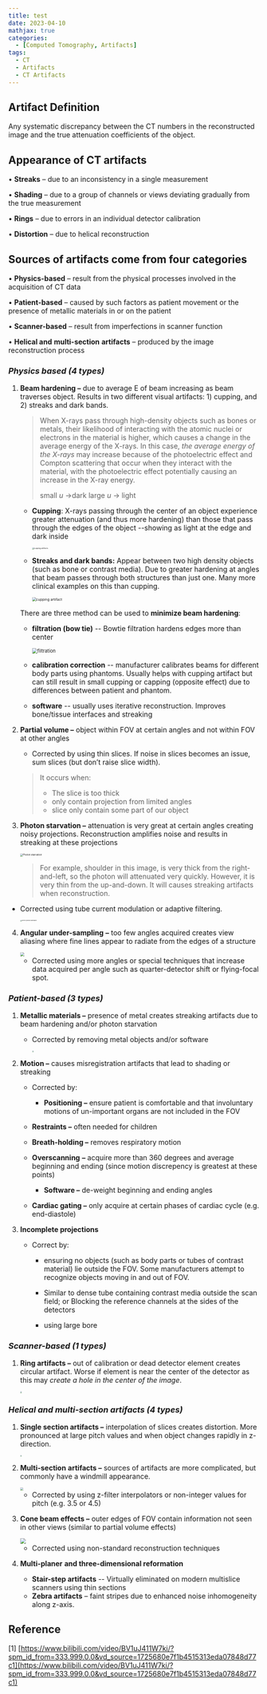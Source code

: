 ```yaml
---
title: test
date: 2023-04-10
mathjax: true
categories:
  - [Computed Tomography, Artifacts]
tags:
  - CT
  - Artifacts
  - CT Artifacts
---
```




## Artifact Definition

Any systematic discrepancy between the CT numbers in the reconstructed image and the true attenuation coefficients of the object. 

## Appearance of CT artifacts

• **Streaks** – due to an inconsistency in a single measurement

• **Shading** – due to a group of channels or views deviating gradually from the true measurement

• **Rings** – due to errors in an individual detector calibration

• **Distortion** – due to helical reconstruction

## Sources of artifacts come from four categories

• **Physics-based** – result from the physical processes involved in the acquisition of CT data

• **Patient-based** – caused by such factors as patient movement or the presence of metallic materials in or on the patient

• **Scanner-based** – result from imperfections in scanner function

• **Helical and** **multi-section** **artifacts** – produced by the image reconstruction process

### _Physics based (4 types)_

1. **Beam hardening –** due to average E of beam increasing as beam traverses object. Results in two different visual artifacts: 1) cupping, and 2) streaks and dark bands.

   > When X-rays pass through high-density objects such as bones or metals, their likelihood of interacting with the atomic nuclei or electrons in the material is higher, which causes a change in the average energy of the X-rays. In this case, _the average energy of the X-rays_ may increase because of the photoelectric effect and Compton scattering that occur when they interact with the material, with the photoelectric effect potentially causing an increase in the X-ray energy.
   >
   > small $u$ ->dark large $u$ -> light

   - **Cupping**: X-rays passing through the center of an object experience greater attenuation (and thus more hardening) than those that pass through the edges of the object --showing as light at the edge and dark inside

        <img src="https://lh3.googleusercontent.com/Yd5VAEcgDijflRyX6XRVFmYqOQeW6xmoaHxDFYPtTTJZVKsZDErsGwNAK9dSPIDf3AdEWDFvYDlMMXKBNkktc_RRFF4yjIKnfBnsVw9n#pic_center" alt="cupping artifacts" style="zoom: 25%;" />

   - **Streaks and dark bands:** Appear between two high density objects (such as bone or contrast media). Due to greater hardening at angles that beam passes through both structures than just one. Many more clinical examples on this than cupping.

      <img src="https://miro.medium.com/v2/resize:fit:634/1*vlf-2WNLt4X_8zHw1FlSGw.png" alt="cupping artifact" style="zoom:50%;" />

   There are three method can be used to **minimize beam hardening**:

   - **filtration (bow tie)** -- Bowtie filtration hardens edges more than center

     <img src="https://aapm.onlinelibrary.wiley.com/cms/asset/b19bc12c-7021-467a-8cda-f0411f602e37/mp7470-fig-0002-m.png" alt="filtration" style="zoom: 67%;" />

   - **calibration correction** -- manufacturer calibrates beams for different body parts using phantoms. Usually helps with cupping artifact but can still result in small cupping or capping (opposite effect) due to differences between patient and phantom.

   - **software** -- usually uses iterative reconstruction. Improves bone/tissue interfaces and streaking

2. **Partial volume –** object within FOV at certain angles and not within FOV at other angles

   - Corrected by using thin slices. If noise in slices becomes an issue, sum slices (but don’t raise slice width).

   > It occurs when:
   >
   > - The slice is too thick
   > - only contain projection from limited angles
   > - slice only contain some part of our object

3. **Photon starvation –** attenuation is very great at certain angles creating noisy projections. Reconstruction amplifies noise and results in streaking at these projections

   <img src="https://oncologymedicalphysics.com/wp-content/uploads/2018/07/streaking-artifact.png" alt="Photon starvation" style="zoom:33%;" />

   > For example, shoulder in this image, is very thick from the right-and-left, so the photon will attenuated very quickly. However, it is very thin from the up-and-down. It will causes streaking artifacts when reconstruction.

- Corrected using tube current modulation or adaptive filtering.

  <img src="https://lh3.googleusercontent.com/WHN-7DplJqlGRogFbZj6yZ-tBJ0zA2Mo-Mj3GhYAocdF0yIJqXlbL9WZykq9jdyKfYs098w4ma_93Q4V7O5qvFCSnJwoLgqU5eoD4FS7" alt="correct photon starvation" style="zoom: 18%;" />

4. **Angular** **under-sampling** **–** too few angles acquired creates view aliasing where fine lines appear to radiate from the edges of a structure

   <img src="https://encrypted-tbn2.gstatic.com/images?q=tbn:ANd9GcSLJsSPJ5aAtCqRAFDJXwZb3YorypWSUWkqwCTeNyRwlJVYz-3_" style="zoom:50%;" />

   - Corrected using more angles or special techniques that increase data acquired per angle such as quarter-detector shift or flying-focal spot.

### **_Patient-based (3 types)_**

1. **Metallic materials –** presence of metal creates streaking artifacts due to beam hardening and/or photon starvation

   - Corrected by removing metal objects and/or software

     <img src="https://lh3.googleusercontent.com/Y3xHgh4CY5m_QloMp7EkHzXI-QOZQW04eEat8FdixoR4BWsWkqy-kqBKG2X0jNM5Zd7MHzOjw7IcWsL1nMUh6R8cggbwNNqB-qwSTjkWEQ" style="zoom:20%;" />

2. **Motion –** causes misregistration artifacts that lead to shading or streaking

   - Corrected by:

     - **Positioning –** ensure patient is comfortable and that involuntary motions of un-important organs are not included in the FOV

   - **Restraints –** often needed for children
   - **Breath-holding –** removes respiratory motion
   - **Overscanning** **–** acquire more than 360 degrees and average beginning and ending (since motion discrepency is greatest at these points)
     - **Software –** de-weight beginning and ending angles
   - **Cardiac gating –** only acquire at certain phases of cardiac cycle (e.g. end-diastole)

3. **Incomplete projections**

   - Correct by:

     - ensuring no objects (such as body parts or tubes of contrast material) lie outside the FOV. Some manufacturers attempt to recognize objects moving in and out of FOV.

     - Similar to dense tube containing contrast media outside the scan field; or Blocking the reference channels at the sides of the detectors

     - using large bore

### _**Scanner-based (1 types)**_

1. **Ring artifacts –** out of calibration or dead detector element creates circular artifact. Worse if element is near the center of the detector as this may _create a hole in the center of the image_.

   <img src="https://lh3.googleusercontent.com/GIAScyDssE4GSCTvKUyifMXgrjRM4MkwdiEBk0PHR5O-O7vRnaOHnemQ8oEm9bHehxO4joen8jmhmpz-p9WDUt63w9kGIarK5qcR1S5s3w" style="zoom:20%;" />

### _**Helical and** **multi-section** **artifacts (4 types)**_

1. **Single section artifacts –** interpolation of slices creates distortion. More pronounced at large pitch values and when object changes rapidly in z-direction.

   <img src="https://lh3.googleusercontent.com/6q0F4hqggcW7FS37KXx3siKNXDy7DuxzvybkhINDomkRF9eVOUiAtzr1PUDiaOrI58nKlPa4aFBiEDasDJE59NYdKCX0ekYElT9uhmI" style="zoom:19%;" />

2. **Multi-section** **artifacts –** sources of artifacts are more complicated, but commonly have a windmill appearance.

   <img src="https://lh3.googleusercontent.com/8FjdQ1NgrdwIIq0wjtKV1gLSN50PYQOUnLb6OaoPIwmIvsU1Jbh4BXLZqhpsbnv7VV0fanHM3IY--zZvtUxevRke21BffLGc2wcqQbIb7g" style="zoom:37%;" />

   - Corrected by using z-filter interpolators or non-integer values for pitch (e.g. 3.5 or 4.5)

3. **Cone beam effects –** outer edges of FOV contain information not seen in other views (similar to partial volume effects)

   <img src="https://encrypted-tbn0.gstatic.com/images?q=tbn:ANd9GcRckcuI2YFGG9VZWRhusDnn6ISSgIfQXqDazA&usqp=CAU" style="zoom:67%;" />

   - Corrected using non-standard reconstruction techniques

4. **Multi-planer** **and three-dimensional reformation**

   - **Stair-step artifacts** -- Virtually eliminated on modern multislice scanners using thin sections
   - **Zebra artifacts** – faint stripes due to enhanced noise inhomogeneity along z-axis.

## Reference

[1] [https://www.bilibili.com/video/BV1uJ411W7ki/?spm_id_from=333.999.0.0&vd_source=1725680e7f1b4515313eda07848d77c1](https://www.bilibili.com/video/BV1uJ411W7ki/?spm_id_from=333.999.0.0&vd_source=1725680e7f1b4515313eda07848d77c1)
